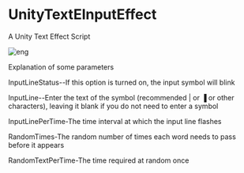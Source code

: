 # UnityTextEInputEffect
A Unity Text Effect Script



![eng](https://user-images.githubusercontent.com/98207975/174997525-448efbdf-5ade-4844-b674-330287a8695c.gif)

Explanation of some parameters


InputLineStatus--If this option is turned on, the input symbol will blink

InputLine--Enter the text of the symbol (recommended | or ▐ or other characters), leaving it blank if you do not need to enter a symbol

InputLinePerTime-The time interval at which the input line flashes

RandomTimes-The random number of times each word needs to pass before it appears

RandomTextPerTime-The time required at random once
